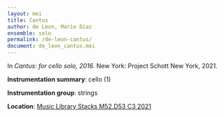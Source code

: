 ```yaml
---
layout: mei
title: Cantus
author: de Leon, Mario Diaz
ensemble: solo
permalink: /de-leon-cantus/
document: de_leon_cantus.mei
---
```


In *Cantus: for cello solo, 2016.* New York: Project Schott New York, 2021.

**Instrumentation summary**: cello (1)

**Instrumentation group**: strings

**Location**: <a href="https://tufts.primo.exlibrisgroup.com/permalink/01TUN_INST/1kc9gia/alma991018697967203851" target="_blank">Music Library Stacks M52.D53 C3 2021</a>
